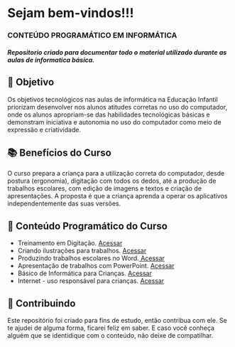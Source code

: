 
<h1> Sejam bem-vindos!!!</h1>
<h3>CONTEÚDO PROGRAMÁTICO EM INFORMÁTICA</h3>
<h5> Repositorio criado para documentar todo o material utilizado durante as aulas de informatica básica. </h5> 


<h2> 🎯 Objetivo </h2>
Os objetivos tecnológicos nas aulas de informática na Educação Infantil priorizam desenvolver nos alunos atitudes corretas no uso do computador, onde os alunos apropriam-se das habilidades tecnológicas básicas e demonstram iniciativa e autonomia no uso do computador como meio de expressão e criatividade.

<h2> 📚 Benefícios do Curso </h2>
O curso prepara a criança para a utilização correta do computador, desde postura (ergonomia), digitação com todos os dedos, até a produção de trabalhos escolares, com edição de imagens e textos e criação de apresentações. A proposta é que a criança aprenda a operar os aplicativos independentemente das suas versões.


<h2 dir="auto"> 🚦 Conteúdo Programático do Curso </h2>
<ul dir="auto">
 <li> Treinamento em Digitação. <a href="https://github.com/Diegojfsr/Treinar_Digitacao_Infantil">Acessar</a> </li>
 <li> Criando ilustrações para trabalhos. <a href="https://"> Acessar </a> </li>
 <li> Produzindo trabalhos escolares no Word.<a href="https://"> Acessar </a> </li>
 <li> Apresentação de trabalhos com PowerPoint. <a href="https://"> Acessar </a> </li>
 <li> Básico de Informática para Crianças. <a href="https://"> Acessar </a> </li>
 <li> Internet - uso responsável para crianças. <a href="https://"> Acessar </a> </li>
</ul>



<h2 dir="auto"> 🤝 Contribuindo </h2>
<p dir="auto">
  Este repositório foi criado para fins de estudo, então contribua com ele. Se te ajudei de alguma forma, ficarei feliz em
  saber. E caso você conheça alguém que se identidique com o conteúdo, não deixe de compatilhar.
</p>
